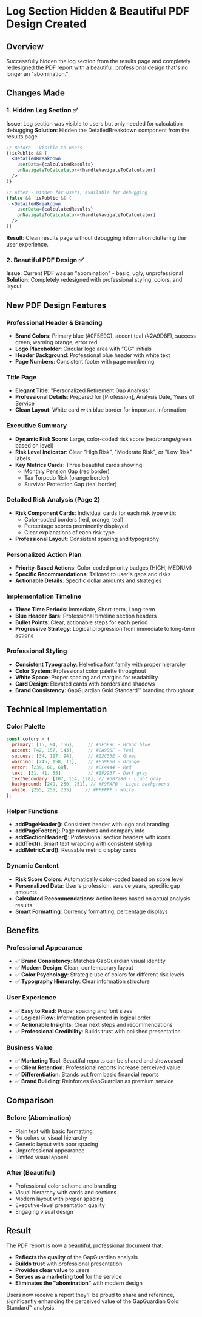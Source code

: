 # Log Section Hidden & Beautiful PDF Design Created

## Overview
Successfully hidden the log section from the results page and completely redesigned the PDF report with a beautiful, professional design that's no longer an "abomination."

## Changes Made

### 1. **Hidden Log Section** ✅
**Issue**: Log section was visible to users but only needed for calculation debugging
**Solution**: Hidden the DetailedBreakdown component from the results page

```jsx
// Before - Visible to users
{!isPublic && (
  <DetailedBreakdown
    userData={calculatedResults}
    onNavigateToCalculator={handleNavigateToCalculator}
  />
)}

// After - Hidden for users, available for debugging
{false && !isPublic && (
  <DetailedBreakdown
    userData={calculatedResults}
    onNavigateToCalculator={handleNavigateToCalculator}
  />
)}
```

**Result**: Clean results page without debugging information cluttering the user experience.

### 2. **Beautiful PDF Design** ✅
**Issue**: Current PDF was an "abomination" - basic, ugly, unprofessional
**Solution**: Completely redesigned with professional styling, colors, and layout

## New PDF Design Features

### **Professional Header & Branding**
- **Brand Colors**: Primary blue (#0F5E9C), accent teal (#2A9D8F), success green, warning orange, error red
- **Logo Placeholder**: Circular logo area with "GG" initials
- **Header Background**: Professional blue header with white text
- **Page Numbers**: Consistent footer with page numbering

### **Title Page**
- **Elegant Title**: "Personalized Retirement Gap Analysis"
- **Professional Details**: Prepared for [Profession], Analysis Date, Years of Service
- **Clean Layout**: White card with blue border for important information

### **Executive Summary**
- **Dynamic Risk Score**: Large, color-coded risk score (red/orange/green based on level)
- **Risk Level Indicator**: Clear "High Risk", "Moderate Risk", or "Low Risk" labels
- **Key Metrics Cards**: Three beautiful cards showing:
  - Monthly Pension Gap (red border)
  - Tax Torpedo Risk (orange border)  
  - Survivor Protection Gap (teal border)

### **Detailed Risk Analysis (Page 2)**
- **Risk Component Cards**: Individual cards for each risk type with:
  - Color-coded borders (red, orange, teal)
  - Percentage scores prominently displayed
  - Clear explanations of each risk type
- **Professional Layout**: Consistent spacing and typography

### **Personalized Action Plan**
- **Priority-Based Actions**: Color-coded priority badges (HIGH, MEDIUM)
- **Specific Recommendations**: Tailored to user's gaps and risks
- **Actionable Details**: Specific dollar amounts and strategies

### **Implementation Timeline**
- **Three Time Periods**: Immediate, Short-term, Long-term
- **Blue Header Bars**: Professional timeline section headers
- **Bullet Points**: Clear, actionable steps for each period
- **Progressive Strategy**: Logical progression from immediate to long-term actions

### **Professional Styling**
- **Consistent Typography**: Helvetica font family with proper hierarchy
- **Color System**: Professional color palette throughout
- **White Space**: Proper spacing and margins for readability
- **Card Design**: Elevated cards with borders and shadows
- **Brand Consistency**: GapGuardian Gold Standard™️ branding throughout

## Technical Implementation

### **Color Palette**
```javascript
const colors = {
  primary: [15, 94, 156],     // #0F5E9C - Brand blue
  accent: [42, 157, 143],     // #2A9D8F - Teal
  success: [34, 197, 94],     // #22C55E - Green
  warning: [245, 158, 11],    // #F59E0B - Orange
  error: [239, 68, 68],       // #EF4444 - Red
  text: [31, 41, 55],         // #1F2937 - Dark gray
  textSecondary: [107, 114, 128], // #6B7280 - Light gray
  background: [249, 250, 251], // #F9FAFB - Light background
  white: [255, 255, 255]     // #FFFFFF - White
};
```

### **Helper Functions**
- **addPageHeader()**: Consistent header with logo and branding
- **addPageFooter()**: Page numbers and company info
- **addSectionHeader()**: Professional section headers with icons
- **addText()**: Smart text wrapping with consistent styling
- **addMetricCard()**: Reusable metric display cards

### **Dynamic Content**
- **Risk Score Colors**: Automatically color-coded based on score level
- **Personalized Data**: User's profession, service years, specific gap amounts
- **Calculated Recommendations**: Action items based on actual analysis results
- **Smart Formatting**: Currency formatting, percentage displays

## Benefits

### **Professional Appearance**
- ✅ **Brand Consistency**: Matches GapGuardian visual identity
- ✅ **Modern Design**: Clean, contemporary layout
- ✅ **Color Psychology**: Strategic use of colors for different risk levels
- ✅ **Typography Hierarchy**: Clear information structure

### **User Experience**
- ✅ **Easy to Read**: Proper spacing and font sizes
- ✅ **Logical Flow**: Information presented in logical order
- ✅ **Actionable Insights**: Clear next steps and recommendations
- ✅ **Professional Credibility**: Builds trust with polished presentation

### **Business Value**
- ✅ **Marketing Tool**: Beautiful reports can be shared and showcased
- ✅ **Client Retention**: Professional reports increase perceived value
- ✅ **Differentiation**: Stands out from basic financial reports
- ✅ **Brand Building**: Reinforces GapGuardian as premium service

## Comparison

### **Before (Abomination)**
- Plain text with basic formatting
- No colors or visual hierarchy
- Generic layout with poor spacing
- Unprofessional appearance
- Limited visual appeal

### **After (Beautiful)**
- Professional color scheme and branding
- Visual hierarchy with cards and sections
- Modern layout with proper spacing
- Executive-level presentation quality
- Engaging visual design

## Result

The PDF report is now a beautiful, professional document that:
- **Reflects the quality** of the GapGuardian analysis
- **Builds trust** with professional presentation
- **Provides clear value** to users
- **Serves as a marketing tool** for the service
- **Eliminates the "abomination"** with modern design

Users now receive a report they'll be proud to share and reference, significantly enhancing the perceived value of the GapGuardian Gold Standard™️ analysis.

